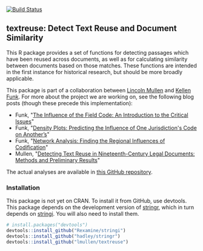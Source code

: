 <!-- README.md is generated from README.Rmd. Please edit that file -->
[![Build Status](https://travis-ci.org/lmullen/textreuse.svg)](https://travis-ci.org/lmullen/textreuse)

textreuse: Detect Text Reuse and Document Similarity
----------------------------------------------------

This R package provides a set of functions for detecting passages which have been reused across documents, as well as for calculating similarity between documents based on those matches. These functions are intended in the first instance for historical research, but should be more broadly applicable.

This package is part of a collaboration between [Lincoln Mullen](http://lincolnmullen.com) and [Kellen Funk](http://kellenfunk.org). For more about the project we are working on, see the following blog posts (though these precede this implementation):

-   Funk, "[The Influence of the Field Code: An Introduction to the Critical Issues](http://kellenfunk.org/field-code/the-influence-of-the-field-code-an-introduction/)"
-   Funk, "[Density Plots: Predicting the Influence of One Jurisdiction's Code on Another’s](http://kellenfunk.org/field-code/density-plots/)"
-   Funk, "[Network Analysis: Finding the Regional Influences of Codification](http://kellenfunk.org/field-code/network-analysis/)"
-   Mullen, "[Detecting Text Reuse in Nineteenth-Century Legal Documents: Methods and Preliminary Results](http://lincolnmullen.com/blog/detecting-text-reuse-in-legal-documents/)"

The actual analyses are available in [this GitHub repository](https://github.com/lmullen/civil-procedure-codes).

### Installation

This package is not yet on CRAN. To install it from GitHub, use devtools. This package depends on the development version of [stringr](https://github.com/hadley/stringr), which in turn depends on [stringi](https://github.com/Rexamine/stringi/). You will also need to install them.

``` r
# install.packages("devtools")
devtools::install_github("Rexamine/stringi")
devtools::install_github("hadley/stringr")
devtools::install_github("lmullen/textreuse")
```
